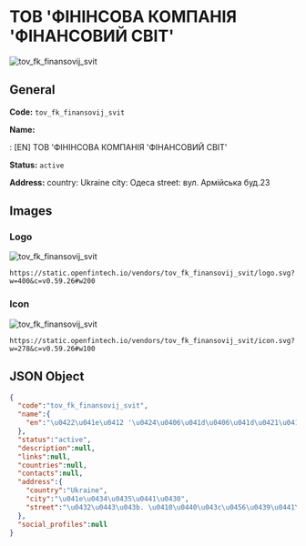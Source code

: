 
# ТОВ 'ФІНІНСОВА КОМПАНІЯ 'ФІНАНСОВИЙ СВІТ' 
![tov_fk_finansovij_svit](https://static.openfintech.io/vendors/tov_fk_finansovij_svit/logo.svg?w=400&c=v0.59.26#w200)  

## General 
 
**Code:** `tov_fk_finansovij_svit` 
 
**Name:** 
 
:	[EN] ТОВ 'ФІНІНСОВА КОМПАНІЯ 'ФІНАНСОВИЙ СВІТ' 
 
**Status:** `active` 
 
**Address:** 
country: Ukraine 
city: Одеса 
street: вул. Армійська буд.23 

## Images 

### Logo 
 
![tov_fk_finansovij_svit](https://static.openfintech.io/vendors/tov_fk_finansovij_svit/logo.svg?w=400&c=v0.59.26#w200)  

```
https://static.openfintech.io/vendors/tov_fk_finansovij_svit/logo.svg?w=400&c=v0.59.26#w200
```  

### Icon 
 
![tov_fk_finansovij_svit](https://static.openfintech.io/vendors/tov_fk_finansovij_svit/icon.svg?w=278&c=v0.59.26#w100)  

```
https://static.openfintech.io/vendors/tov_fk_finansovij_svit/icon.svg?w=278&c=v0.59.26#w100
```  

## JSON Object 

```json
{
  "code":"tov_fk_finansovij_svit",
  "name":{
    "en":"\u0422\u041e\u0412 '\u0424\u0406\u041d\u0406\u041d\u0421\u041e\u0412\u0410 \u041a\u041e\u041c\u041f\u0410\u041d\u0406\u042f '\u0424\u0406\u041d\u0410\u041d\u0421\u041e\u0412\u0418\u0419 \u0421\u0412\u0406\u0422'"
  },
  "status":"active",
  "description":null,
  "links":null,
  "countries":null,
  "contacts":null,
  "address":{
    "country":"Ukraine",
    "city":"\u041e\u0434\u0435\u0441\u0430",
    "street":"\u0432\u0443\u043b. \u0410\u0440\u043c\u0456\u0439\u0441\u044c\u043a\u0430 \u0431\u0443\u0434.23"
  },
  "social_profiles":null
}
```  
